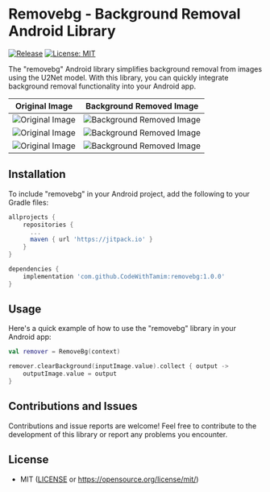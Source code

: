 # Removebg - Background Removal Android Library

[![Release](https://jitpack.io/v/com.github.erenalpaslan/removebg.svg)](https://jitpack.io/#com.github.erenalpaslan/removebg)  [![License: MIT](https://img.shields.io/badge/License-MIT-yellow.svg)](https://opensource.org/licenses/MIT)<br>

The "removebg" Android library simplifies background removal from images using the U2Net model. With this library, you can quickly integrate background removal functionality into your Android app.

| Original Image | Background Removed Image |
| -------------- | ------------------------- |
| ![Original Image](previews/1695711470810.jpg) | ![Background Removed Image](previews/1695711470815.jpg) |
| ![Original Image](previews/1695711470819.jpg) | ![Background Removed Image](previews/1695711470823.jpg) |
| ![Original Image](previews/1695711470828.jpg) | ![Background Removed Image](previews/1695711470832.jpg) |


## Installation

To include "removebg" in your Android project, add the following to your Gradle files:

```gradle
allprojects {
    repositories {
      ...
      maven { url 'https://jitpack.io' }
    }
}

dependencies {
    implementation 'com.github.CodeWithTamim:removebg:1.0.0'
}
```

## Usage

Here's a quick example of how to use the "removebg" library in your Android app:

``` kotlin
val remover = RemoveBg(context)

remover.clearBackground(inputImage.value).collect { output ->
    outputImage.value = output
}
```

## Contributions and Issues

Contributions and issue reports are welcome! Feel free to contribute to the development of this library or report any problems you encounter.

## License

 * MIT ([LICENSE](LICENSE) or https://opensource.org/license/mit/)



